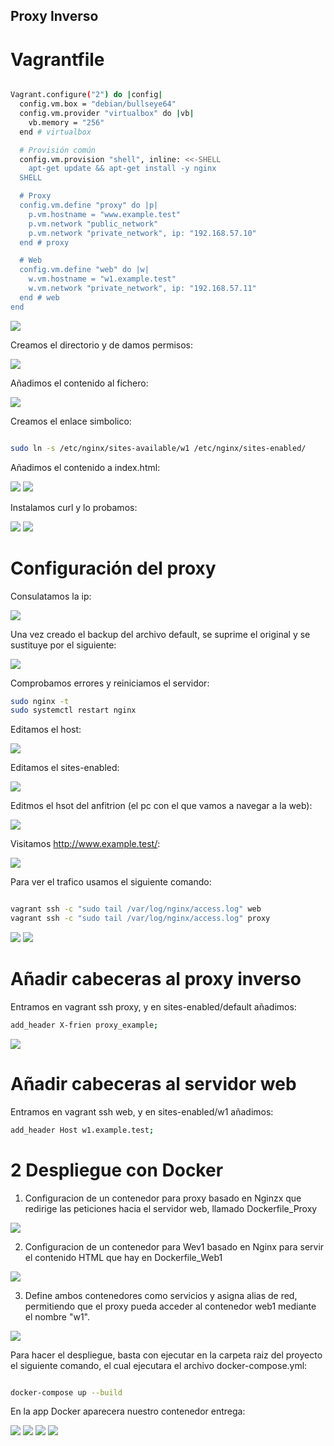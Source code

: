 ## Proxy Inverso

# Vagrantfile

```bash 

Vagrant.configure("2") do |config|
  config.vm.box = "debian/bullseye64"
  config.vm.provider "virtualbox" do |vb|
    vb.memory = "256"
  end # virtualbox

  # Provisión común
  config.vm.provision "shell", inline: <<-SHELL
    apt-get update && apt-get install -y nginx
  SHELL

  # Proxy
  config.vm.define "proxy" do |p|
    p.vm.hostname = "www.example.test"
    p.vm.network "public_network"
    p.vm.network "private_network", ip: "192.168.57.10"
  end # proxy

  # Web
  config.vm.define "web" do |w|
    w.vm.hostname = "w1.example.test"
    w.vm.network "private_network", ip: "192.168.57.11"
  end # web
end

```

<img src="./capturas/1.png">

Creamos el directorio y de damos permisos:

<img src="./capturas/2.png">

Añadimos el contenido al fichero:

<img src="./capturas/3.png">

Creamos el enlace simbolico:

```bash 

sudo ln -s /etc/nginx/sites-available/w1 /etc/nginx/sites-enabled/

```
Añadimos el contenido a index.html:

<img src="./capturas/4.png">
<img src="./capturas/5.png">

Instalamos curl y lo probamos:

<img src="./capturas/6.png">
<img src="./capturas/7.png">


# Configuración del proxy

Consulatamos la ip:

<img src="./capturas/8.png">

Una vez creado el backup del archivo default, se suprime el original y se sustituye por el siguiente:

<img src="./capturas/9.png">

Comprobamos errores y reiniciamos el servidor:

```bash 
sudo nginx -t
sudo systemctl restart nginx
```

Editamos el host:

<img src="./capturas/10.png">

Editamos el sites-enabled:

<img src="./capturas/11.png">

Editmos el hsot del anfitrion (el pc con el que vamos a navegar a la web):

<img src="./capturas/12.png">

Visitamos http://www.example.test/:

<img src="./capturas/13.png">

Para ver el trafico usamos el siguiente comando:

```bash 

vagrant ssh -c "sudo tail /var/log/nginx/access.log" web
vagrant ssh -c "sudo tail /var/log/nginx/access.log" proxy

```

<img src="./capturas/14.png">

<img src="./capturas/15.png">

# Añadir cabeceras al proxy inverso

Entramos en vagrant ssh proxy, y en sites-enabled/default añadimos:

```bash 
add_header X-frien proxy_example;
```
 <img src="./capturas/17.png">

 # Añadir cabeceras al servidor web

 Entramos en vagrant ssh web, y en sites-enabled/w1 añadimos:

```bash 
add_header Host w1.example.test;
```


 # 2 Despliegue con Docker

1. Configuracion de un contenedor para proxy basado en Nginzx que redirige las peticiones hacia el servidor web, llamado Dockerfile_Proxy

 <img src="./capturas/20.png">

2. Configuracion de un contenedor para Wev1 basado en Nginx para servir el contenido HTML que hay en Dockerfile_Web1

 <img src="./capturas/21.png">

3.  Define ambos contenedores como servicios y asigna alias de red, permitiendo que el proxy pueda acceder al contenedor web1 mediante el nombre "w1".

 <img src="./capturas/22.png">

Para hacer el despliegue, basta con ejecutar en la carpeta raiz del proyecto el siguiente comando, el cual ejecutara el archivo docker-compose.yml:

```bash 

docker-compose up --build

```

En la app Docker aparecera nuestro contenedor entrega:

<img src="./capturas/22_2.pg">

<img src="./capturas/23.png">

<img src="./capturas/24.png">

<img src="./capturas/25.png">
